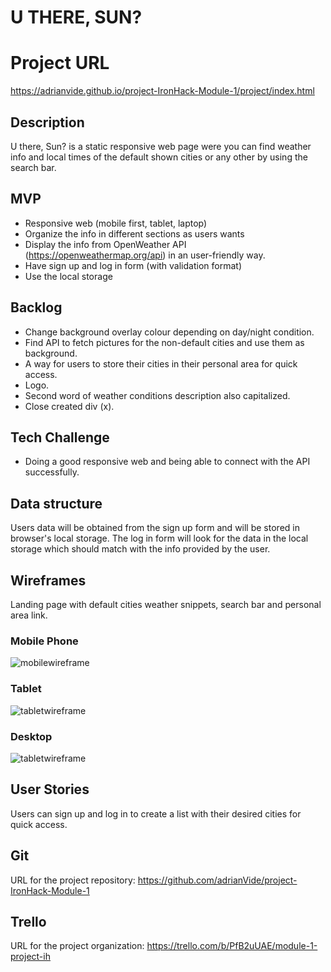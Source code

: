 # U THERE, SUN?

# Project URL

https://adrianvide.github.io/project-IronHack-Module-1/project/index.html

## Description

U there, Sun? is a static responsive web page were you can find weather info and local times of the default shown cities or any other by using the search bar.

## MVP

- Responsive web (mobile first, tablet, laptop)
- Organize the info in different sections as users wants
- Display the info from OpenWeather API (https://openweathermap.org/api) in an user-friendly way.
- Have sign up and log in form (with validation format)
- Use the local storage

## Backlog

- Change background overlay colour depending on day/night condition.
- Find API to fetch pictures for the non-default cities and use them as background.
- A way for users to store their cities in their personal area for quick access.
- Logo.
- Second word of weather conditions description also capitalized.
- Close created div (x).


## Tech Challenge

- Doing a good responsive web and being able to connect with the API successfully.

## Data structure

Users data will be obtained from the sign up form and will be stored in browser's local storage. The log in form will look for the data in the local storage which should match with the info provided by the user.

## Wireframes

Landing page with default cities weather snippets, search bar and personal area link.

### Mobile Phone

![mobilewireframe](https://github.com/adrianVide/project-IronHack-Module-1/blob/master/img/iPhone%20X-XS-11%20Pro%20%E2%80%93%201.jpg)

### Tablet

![tabletwireframe](https://github.com/adrianVide/project-IronHack-Module-1/blob/master/img/iPad%20%E2%80%93%201.jpg)

### Desktop

![tabletwireframe](https://github.com/adrianVide/project-IronHack-Module-1/blob/master/img/Web%201920%20%E2%80%93%201.jpg)



## User Stories

Users can sign up and log in to create a list with their desired cities for quick access.

## Git

URL for the project repository: https://github.com/adrianVide/project-IronHack-Module-1

## Trello

URL for the project organization: https://trello.com/b/PfB2uUAE/module-1-project-ih
